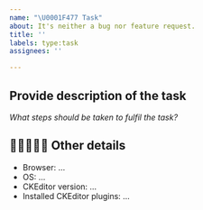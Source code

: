 ```yaml
---
name: "\U0001F477 Task"
about: It's neither a bug nor feature request.
title: ''
labels: type:task
assignees: ''

---
```


## Provide description of the task

*What steps should be taken to fulfil the task?*

## 📃📃📃📃📃 Other details

* Browser: …
* OS: …
* CKEditor version: …
* Installed CKEditor plugins: …
